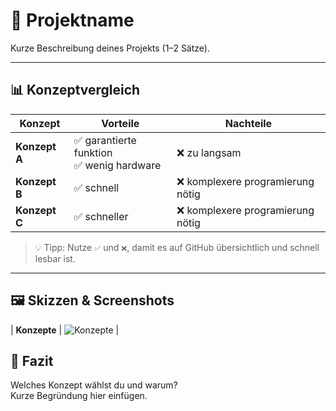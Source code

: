 # 📌 Projektname

Kurze Beschreibung deines Projekts (1–2 Sätze).

---

## 📊 Konzeptvergleich

| Konzept | Vorteile | Nachteile |
|--------|----------|-----------|
| **Konzept A** | ✅ garantierte funktion <br> ✅ wenig hardware | ❌ zu langsam <br> |
| **Konzept B** | ✅ schnell | ❌ komplexere programierung nötig |
| **Konzept C** | ✅ schneller <br> | ❌ komplexere programierung nötig |

> 💡 Tipp: Nutze `✅` und `❌`, damit es auf GitHub übersichtlich und schnell lesbar ist.

---

## 🖼️ Skizzen & Screenshots
| **Konzepte** | ![Konzepte](/images/LAYOUT.png) |


## 📝 Fazit

Welches Konzept wählst du und warum?  
Kurze Begründung hier einfügen.
